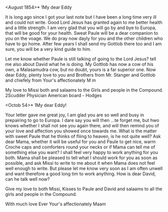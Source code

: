  <August 1854>*
1My dear Eddy

It is long ago since I got your last note but I have been a long time very ill and could not write. Good Lord Jesus has granted again to me better health and a little strength. I am very glad that you will go by and bye to Europa, that will be good for your health. Sweat Paule will be a dear companion to you on the voage. We do pray now dayly for you and the other children who have to go home. After few years I shall send my Gottlob there too and I am sure, you will be a very kind guide to him.

Let me know whether Paule is still talking of going to the Lord Jesus? tell me also about David what he is doing. My Gottlob has now a cow of his own, a Malasamudra cow, but no doubt, yours is a far superior one. Now dear Eddy, plenty love to you and Brothers from Mr. Stanger and Gottlob and chiefely from
 Your's affectionately
 M m

My love to Missi both and salaams to the Girls and people in the Compound. 
2Scudder Physician American board - Hodges



 <Octob 54>*
1My dear Eddy!

Your letter gave me great joy, I am glad you are so well and busy in prepairing to go to Europa. I dare say you will then ...te forget me, but hwo knows whether I shall not see you again there, and will then remind you of your love and affection you showed once towards me. What is the matter with sweet Paule that he thinks of fliing to heaven, is he not quite well? Ask dear Mama, whether it will be useful for you and Paule to get nice, warm Croche caps and comforters round your necks or if Mama can tell me of something else you want? I shall feel very happy to work anything for you both. Mama shall be pleased to tell what I should work for you as soon as possible, and ask Missi to write to me about it when Mama does not feel well enough to write. But please let me know very soon as I am often unwell and want therefore a good long tim to work anything. How is dear David, can he talk well now?

Give my love to both Missi, Kisses to Paule and David and salaams to all the girls and people in the Compound.

With much love
Ever Your's affectionately
 Maam

